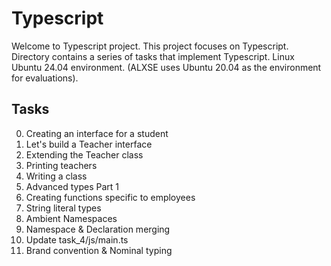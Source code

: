 # Typescript

Welcome to Typescript project. This project focuses on Typescript. Directory contains a series of tasks that implement Typescript. Linux Ubuntu 24.04 environment. (ALXSE uses Ubuntu 20.04 as the environment for evaluations).


## Tasks

0. Creating an interface for a student
1. Let's build a Teacher interface
2. Extending the Teacher class
3. Printing teachers
4. Writing a class
5. Advanced types Part 1
6. Creating functions specific to employees
7. String literal types
8. Ambient Namespaces
9. Namespace & Declaration merging
10. Update task_4/js/main.ts
11. Brand convention & Nominal typing
